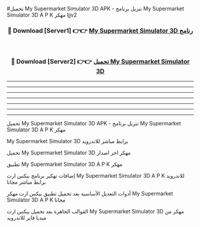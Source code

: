 #تحميل My Supermarket Simulator 3D APK - تنزيل برنامج My Supermarket Simulator 3D A P K مهكر ljjv2 



<div align="center">
<h3>🔴 Download [Server1] 👉👉 <a href="https://apkdownload10.web.app/?title=My Supermarket Simulator 3D">My Supermarket Simulator 3D رنامج</a></h3><br>

<h3>🔴 Download [Server2] 👉👉 <a href="https://apkdownload10.web.app/?title=My Supermarket Simulator 3D">تحميل My Supermarket Simulator 3D </a></h3>
</div>


----------------------------------------------------------

----------------------------------------------------------

----------------------------------------------------------

----------------------------------------------------------

----------------------------------------------------------

----------------------------------------------------------

----------------------------------------------------------

تحميل My Supermarket Simulator 3D APK - تنزيل برنامج My Supermarket Simulator 3D A P K مهكر

My Supermarket Simulator 3D برابط مباشر للاندرويد

تحميل My Supermarket Simulator 3D مهكر اخر اصدار

تطبيق My Supermarket Simulator 3D A P K مهكر

إضافات تهكير برنامج بيكس ارت My Supermarket Simulator 3D A P K للاندرويد برابط مباشر مجانا

أدوات التعديل الأساسية بعد تحميل تطبيق بيكس ارت مهكر My Supermarket Simulator 3D A P K مجانا

القوالب الجاهزة بعد تحميل بيكس ارت My Supermarket Simulator 3D مهكر من ميديا فاير للاندرويد


